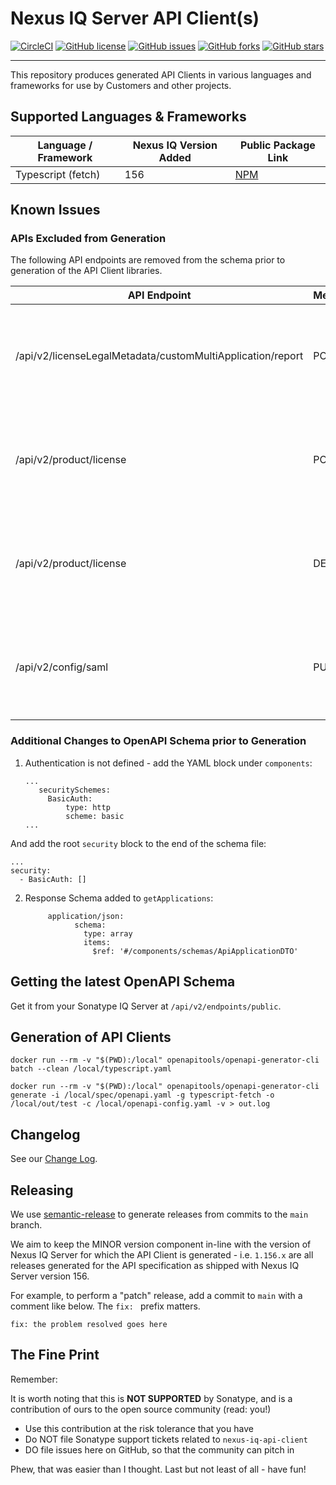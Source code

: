 <!--

    Copyright 2019-Present Sonatype Inc.

    Licensed under the Apache License, Version 2.0 (the "License");
    you may not use this file except in compliance with the License.
    You may obtain a copy of the License at

        http://www.apache.org/licenses/LICENSE-2.0

    Unless required by applicable law or agreed to in writing, software
    distributed under the License is distributed on an "AS IS" BASIS,
    WITHOUT WARRANTIES OR CONDITIONS OF ANY KIND, either express or implied.
    See the License for the specific language governing permissions and
    limitations under the License.

-->

# Nexus IQ Server API Client(s)

[![CircleCI](https://circleci.com/gh/sonatype-nexus-community/nexus-iq-api-client/tree/main.svg?style=svg)](https://circleci.com/gh/sonatype-nexus-community/nexus-iq-api-client/tree/main)
[![GitHub license](https://img.shields.io/github/license/sonatype-nexus-community/nexus-iq-api-client)](https://github.com/sonatype-nexus-community/nexus-iq-api-client/blob/main/LICENSE)
[![GitHub issues](https://img.shields.io/github/issues/sonatype-nexus-community/nexus-iq-api-client)](https://github.com/sonatype-nexus-community/nexus-iq-api-client/issues)
[![GitHub forks](https://img.shields.io/github/forks/sonatype-nexus-community/nexus-iq-api-client)](https://github.com/sonatype-nexus-community/nexus-iq-api-client/network)
[![GitHub stars](https://img.shields.io/github/stars/sonatype-nexus-community/nexus-iq-api-client)](https://github.com/sonatype-nexus-community/nexus-iq-api-client/stargazers)

----

This repository produces generated API Clients in various languages and frameworks for use by Customers and other projects.

## Supported Languages & Frameworks

| Language / Framework | Nexus IQ Version Added | Public Package Link |
| -------------------- | ---------------------- | ------------------- |
| Typescript (fetch)   | 156 | [NPM](https://www.npmjs.com/package/@sonatype/nexus-iq-api-client) |

## Known Issues

### APIs Excluded from Generation

The following API endpoints are removed from the schema prior to generation of the API Client libraries.

| API Endpoint | Method | Reason |
| ------------ | ------ | ------ |
| /api/v2/licenseLegalMetadata/customMultiApplication/report | POST | Relies on a schema of undefined `object` - generated code is invalid in Typescript. |
| /api/v2/product/license | POST | Relies on a schema of undefined `object` - generated code is invalid in Typescript. |
| /api/v2/product/license | DELETE | Relies on a schema of undefined `object` - generated code is invalid in Typescript. |
| /api/v2/config/saml | PUT | Relies on a schema of undefined `object` - generated code is invalid in Typescript. |

### Additional Changes to OpenAPI Schema prior to Generation

1. Authentication is not defined - add the YAML block under `components`:
   ```
   ...
      securitySchemes:
        BasicAuth:
            type: http
            scheme: basic
   ...
   ```
  And add the root `security` block to the end of the schema file:
  ```
  ...
  security:
    - BasicAuth: []
  ```

2. Response Schema added to `getApplications`:
   ```
        application/json:
              schema:
                type: array
                items:
                  $ref: '#/components/schemas/ApiApplicationDTO'
   ```


## Getting the latest OpenAPI Schema

Get it from your Sonatype IQ Server at `/api/v2/endpoints/public`.

## Generation of API Clients

```
docker run --rm -v "$(PWD):/local" openapitools/openapi-generator-cli batch --clean /local/typescript.yaml

docker run --rm -v "$(PWD):/local" openapitools/openapi-generator-cli generate -i /local/spec/openapi.yaml -g typescript-fetch -o /local/out/test -c /local/openapi-config.yaml -v > out.log
```

## Changelog

See our [Change Log](./CHANGELOG.md).

## Releasing

We use [semantic-release](https://python-semantic-release.readthedocs.io/en/latest/) to generate releases
from commits to the `main` branch.

We aim to keep the MINOR version component in-line with the version of Nexus IQ Server for which the API Client is generated - i.e. `1.156.x` are all releases generated for the API specification as shipped with Nexus IQ Server version 156.

For example, to perform a "patch" release, add a commit to `main` with a comment like below. The `fix: ` prefix matters.

```
fix: the problem resolved goes here
```

## The Fine Print

Remember:

It is worth noting that this is **NOT SUPPORTED** by Sonatype, and is a contribution of ours to the open source
community (read: you!)

* Use this contribution at the risk tolerance that you have
* Do NOT file Sonatype support tickets related to `nexus-iq-api-client`
* DO file issues here on GitHub, so that the community can pitch in

Phew, that was easier than I thought. Last but not least of all - have fun!
